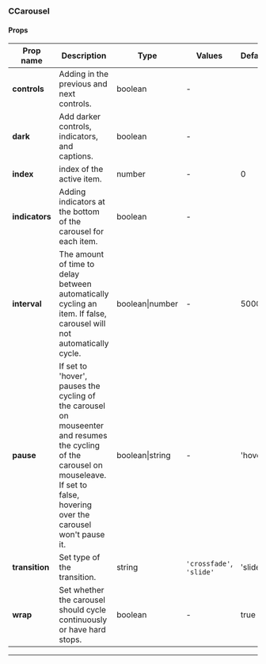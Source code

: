 ### CCarousel

#### Props

| Prop name      | Description                                                                                                                                                                            | Type            | Values                   | Default |
| -------------- | -------------------------------------------------------------------------------------------------------------------------------------------------------------------------------------- | --------------- | ------------------------ | ------- |
| **controls**   | Adding in the previous and next controls.                                                                                                                                              | boolean         | -                        |         |
| **dark**       | Add darker controls, indicators, and captions.                                                                                                                                         | boolean         | -                        |         |
| **index**      | index of the active item.                                                                                                                                                              | number          | -                        | 0       |
| **indicators** | Adding indicators at the bottom of the carousel for each item.                                                                                                                         | boolean         | -                        |         |
| **interval**   | The amount of time to delay between automatically cycling an item. If false, carousel will not automatically cycle.                                                                    | boolean\|number | -                        | 5000    |
| **pause**      | If set to 'hover', pauses the cycling of the carousel on mouseenter and resumes the cycling of the carousel on mouseleave. If set to false, hovering over the carousel won't pause it. | boolean\|string | -                        | 'hover' |
| **transition** | Set type of the transition.                                                                                                                                                            | string          | `'crossfade'`, `'slide'` | 'slide' |
| **wrap**       | Set whether the carousel should cycle continuously or have hard stops.                                                                                                                 | boolean         | -                        | true    |

---
